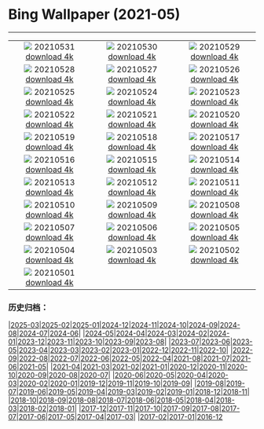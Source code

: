 # Bing Wallpaper (2021-05)
**************
| | | |
| :----: | :----: | :----: |
| ![](https://www.bing.com/th?id=OHR.PoetrysCave_ZH-CN3196193909_1920x1080.jpg) 20210531 [download 4k](https://www.bing.com/th?id=OHR.PoetrysCave_ZH-CN3196193909_UHD.jpg) | ![](https://www.bing.com/th?id=OHR.PoellatWasserfall_ZH-CN3028716235_1920x1080.jpg) 20210530 [download 4k](https://www.bing.com/th?id=OHR.PoellatWasserfall_ZH-CN3028716235_UHD.jpg) | ![](https://www.bing.com/th?id=OHR.SeaDog_ZH-CN2900177328_1920x1080.jpg) 20210529 [download 4k](https://www.bing.com/th?id=OHR.SeaDog_ZH-CN2900177328_UHD.jpg) |
| ![](https://www.bing.com/th?id=OHR.RedAlley_ZH-CN2795378972_1920x1080.jpg) 20210528 [download 4k](https://www.bing.com/th?id=OHR.RedAlley_ZH-CN2795378972_UHD.jpg) | ![](https://www.bing.com/th?id=OHR.CowbirdsEgg_ZH-CN2642512087_1920x1080.jpg) 20210527 [download 4k](https://www.bing.com/th?id=OHR.CowbirdsEgg_ZH-CN2642512087_UHD.jpg) | ![](https://www.bing.com/th?id=OHR.VarandhaGhat_ZH-CN1268827595_1920x1080.jpg) 20210526 [download 4k](https://www.bing.com/th?id=OHR.VarandhaGhat_ZH-CN1268827595_UHD.jpg) |
| ![](https://www.bing.com/th?id=OHR.TearDropEclipse_ZH-CN2282761840_1920x1080.jpg) 20210525 [download 4k](https://www.bing.com/th?id=OHR.TearDropEclipse_ZH-CN2282761840_UHD.jpg) | ![](https://www.bing.com/th?id=OHR.TowelDay_ZH-CN2107057381_1920x1080.jpg) 20210524 [download 4k](https://www.bing.com/th?id=OHR.TowelDay_ZH-CN2107057381_UHD.jpg) | ![](https://www.bing.com/th?id=OHR.AarhusInfinite_ZH-CN1981168082_1920x1080.jpg) 20210523 [download 4k](https://www.bing.com/th?id=OHR.AarhusInfinite_ZH-CN1981168082_UHD.jpg) |
| ![](https://www.bing.com/th?id=OHR.RoseRoom_ZH-CN1841119971_1920x1080.jpg) 20210522 [download 4k](https://www.bing.com/th?id=OHR.RoseRoom_ZH-CN1841119971_UHD.jpg) | ![](https://www.bing.com/th?id=OHR.CapeofTossa_ZH-CN1743321499_1920x1080.jpg) 20210521 [download 4k](https://www.bing.com/th?id=OHR.CapeofTossa_ZH-CN1743321499_UHD.jpg) | ![](https://www.bing.com/th?id=OHR.WhoopingCranes_ZH-CN1637048842_1920x1080.jpg) 20210520 [download 4k](https://www.bing.com/th?id=OHR.WhoopingCranes_ZH-CN1637048842_UHD.jpg) |
| ![](https://www.bing.com/th?id=OHR.ButtermereSunset_ZH-CN9706111376_1920x1080.jpg) 20210519 [download 4k](https://www.bing.com/th?id=OHR.ButtermereSunset_ZH-CN9706111376_UHD.jpg) | ![](https://www.bing.com/th?id=OHR.RoanRhododendron_ZH-CN6519978283_1920x1080.jpg) 20210518 [download 4k](https://www.bing.com/th?id=OHR.RoanRhododendron_ZH-CN6519978283_UHD.jpg) | ![](https://www.bing.com/th?id=OHR.GreatHornbill_ZH-CN9550236034_1920x1080.jpg) 20210517 [download 4k](https://www.bing.com/th?id=OHR.GreatHornbill_ZH-CN9550236034_UHD.jpg) |
| ![](https://www.bing.com/th?id=OHR.Alesund_ZH-CN9437421934_1920x1080.jpg) 20210516 [download 4k](https://www.bing.com/th?id=OHR.Alesund_ZH-CN9437421934_UHD.jpg) | ![](https://www.bing.com/th?id=OHR.Guatape_ZH-CN9344556154_1920x1080.jpg) 20210515 [download 4k](https://www.bing.com/th?id=OHR.Guatape_ZH-CN9344556154_UHD.jpg) | ![](https://www.bing.com/th?id=OHR.ParanalStars_ZH-CN9247250519_1920x1080.jpg) 20210514 [download 4k](https://www.bing.com/th?id=OHR.ParanalStars_ZH-CN9247250519_UHD.jpg) |
| ![](https://www.bing.com/th?id=OHR.AltaFloresta_ZH-CN9153671055_1920x1080.jpg) 20210513 [download 4k](https://www.bing.com/th?id=OHR.AltaFloresta_ZH-CN9153671055_UHD.jpg) | ![](https://www.bing.com/th?id=OHR.ShikisaiBiei_ZH-CN9063139813_1920x1080.jpg) 20210512 [download 4k](https://www.bing.com/th?id=OHR.ShikisaiBiei_ZH-CN9063139813_UHD.jpg) | ![](https://www.bing.com/th?id=OHR.LimerickDay_ZH-CN8991034176_1920x1080.jpg) 20210511 [download 4k](https://www.bing.com/th?id=OHR.LimerickDay_ZH-CN8991034176_UHD.jpg) |
| ![](https://www.bing.com/th?id=OHR.GrinnellGlacier_ZH-CN8835275566_1920x1080.jpg) 20210510 [download 4k](https://www.bing.com/th?id=OHR.GrinnellGlacier_ZH-CN8835275566_UHD.jpg) | ![](https://www.bing.com/th?id=OHR.TulpenMiesbach_ZH-CN8593652929_1920x1080.jpg) 20210509 [download 4k](https://www.bing.com/th?id=OHR.TulpenMiesbach_ZH-CN8593652929_UHD.jpg) | ![](https://www.bing.com/th?id=OHR.OtterMom_ZH-CN8463720387_1920x1080.jpg) 20210508 [download 4k](https://www.bing.com/th?id=OHR.OtterMom_ZH-CN8463720387_UHD.jpg) |
| ![](https://www.bing.com/th?id=OHR.LimosaLimosa_ZH-CN8008396927_1920x1080.jpg) 20210507 [download 4k](https://www.bing.com/th?id=OHR.LimosaLimosa_ZH-CN8008396927_UHD.jpg) | ![](https://www.bing.com/th?id=OHR.MaineWetland_ZH-CN7884780461_1920x1080.jpg) 20210506 [download 4k](https://www.bing.com/th?id=OHR.MaineWetland_ZH-CN7884780461_UHD.jpg) | ![](https://www.bing.com/th?id=OHR.ThosegharWaterfalls_ZH-CN9371597122_1920x1080.jpg) 20210505 [download 4k](https://www.bing.com/th?id=OHR.ThosegharWaterfalls_ZH-CN9371597122_UHD.jpg) |
| ![](https://www.bing.com/th?id=OHR.Cholula_ZH-CN9284459784_1920x1080.jpg) 20210504 [download 4k](https://www.bing.com/th?id=OHR.Cholula_ZH-CN9284459784_UHD.jpg) | ![](https://www.bing.com/th?id=OHR.StarWarsSeal_ZH-CN9173208926_1920x1080.jpg) 20210503 [download 4k](https://www.bing.com/th?id=OHR.StarWarsSeal_ZH-CN9173208926_UHD.jpg) | ![](https://www.bing.com/th?id=OHR.InselMainauAerial_ZH-CN9105248103_1920x1080.jpg) 20210502 [download 4k](https://www.bing.com/th?id=OHR.InselMainauAerial_ZH-CN9105248103_UHD.jpg) |
| ![](https://www.bing.com/th?id=OHR.LaughingZebras_ZH-CN9034706837_1920x1080.jpg) 20210501 [download 4k](https://www.bing.com/th?id=OHR.LaughingZebras_ZH-CN9034706837_UHD.jpg) |  |  |

### 历史归档：

|[2025-03](2025-03/2025-03.md)|[2025-02](2025-02/2025-02.md)|[2025-01](2025-01/2025-01.md)|[2024-12](2024-12/2024-12.md)|[2024-11](2024-11/2024-11.md)|[2024-10](2024-10/2024-10.md)|[2024-09](2024-09/2024-09.md)|[2024-08](2024-08/2024-08.md)|[2024-07](2024-07/2024-07.md)|[2024-06](2024-06/2024-06.md)|
|[2024-05](2024-05/2024-05.md)|[2024-04](2024-04/2024-04.md)|[2024-03](2024-03/2024-03.md)|[2024-02](2024-02/2024-02.md)|[2024-01](2024-01/2024-01.md)|[2023-12](2023-12/2023-12.md)|[2023-11](2023-11/2023-11.md)|[2023-10](2023-10/2023-10.md)|[2023-09](2023-09/2023-09.md)|[2023-08](2023-08/2023-08.md)|
|[2023-07](2023-07/2023-07.md)|[2023-06](2023-06/2023-06.md)|[2023-05](2023-05/2023-05.md)|[2023-04](2023-04/2023-04.md)|[2023-03](2023-03/2023-03.md)|[2023-02](2023-02/2023-02.md)|[2023-01](2023-01/2023-01.md)|[2022-12](2022-12/2022-12.md)|[2022-11](2022-11/2022-11.md)|[2022-10](2022-10/2022-10.md)|
|[2022-09](2022-09/2022-09.md)|[2022-08](2022-08/2022-08.md)|[2022-07](2022-07/2022-07.md)|[2022-06](2022-06/2022-06.md)|[2022-05](2022-05/2022-05.md)|[2022-04](2022-04/2022-04.md)|[2021-08](2021-08/2021-08.md)|[2021-07](2021-07/2021-07.md)|[2021-06](2021-06/2021-06.md)|[2021-05](2021-05/2021-05.md)|
|[2021-04](2021-04/2021-04.md)|[2021-03](2021-03/2021-03.md)|[2021-02](2021-02/2021-02.md)|[2021-01](2021-01/2021-01.md)|[2020-12](2020-12/2020-12.md)|[2020-11](2020-11/2020-11.md)|[2020-10](2020-10/2020-10.md)|[2020-09](2020-09/2020-09.md)|[2020-08](2020-08/2020-08.md)|[2020-07](2020-07/2020-07.md)|
|[2020-06](2020-06/2020-06.md)|[2020-05](2020-05/2020-05.md)|[2020-04](2020-04/2020-04.md)|[2020-03](2020-03/2020-03.md)|[2020-02](2020-02/2020-02.md)|[2020-01](2020-01/2020-01.md)|[2019-12](2019-12/2019-12.md)|[2019-11](2019-11/2019-11.md)|[2019-10](2019-10/2019-10.md)|[2019-09](2019-09/2019-09.md)|
|[2019-08](2019-08/2019-08.md)|[2019-07](2019-07/2019-07.md)|[2019-06](2019-06/2019-06.md)|[2019-05](2019-05/2019-05.md)|[2019-04](2019-04/2019-04.md)|[2019-03](2019-03/2019-03.md)|[2019-02](2019-02/2019-02.md)|[2019-01](2019-01/2019-01.md)|[2018-12](2018-12/2018-12.md)|[2018-11](2018-11/2018-11.md)|
|[2018-10](2018-10/2018-10.md)|[2018-09](2018-09/2018-09.md)|[2018-08](2018-08/2018-08.md)|[2018-07](2018-07/2018-07.md)|[2018-06](2018-06/2018-06.md)|[2018-05](2018-05/2018-05.md)|[2018-04](2018-04/2018-04.md)|[2018-03](2018-03/2018-03.md)|[2018-02](2018-02/2018-02.md)|[2018-01](2018-01/2018-01.md)|
|[2017-12](2017-12/2017-12.md)|[2017-11](2017-11/2017-11.md)|[2017-10](2017-10/2017-10.md)|[2017-09](2017-09/2017-09.md)|[2017-08](2017-08/2017-08.md)|[2017-07](2017-07/2017-07.md)|[2017-06](2017-06/2017-06.md)|[2017-05](2017-05/2017-05.md)|[2017-04](2017-04/2017-04.md)|[2017-03](2017-03/2017-03.md)|
|[2017-02](2017-02/2017-02.md)|[2017-01](2017-01/2017-01.md)|[2016-12](2016-12/2016-12.md)